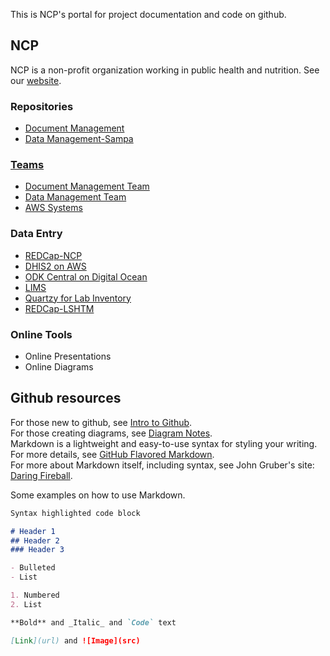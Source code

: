 [//]: # (This is how to comment on markdown without being displayed in html or on .md output)
[//]: # (This may be the most platform independent comment)
[//]: # ( this is the format for linking to .md files .. https://<user>.github.io/<repository>/about/contact-us.html)

This is NCP's portal for project documentation and code on github.

## NCP
NCP is a non-profit organization working in public health and nutrition. See our [website](http://www.ncp.org.ph).

### Repositories
* [Document Management](https://github.com/ncp-ph/document-mgmt-1)
* [Data Management-Sampa](https://github.com/ncp-ph/sampa-dmplan)

### [Teams](https://github.com/orgs/ncp-ph/teams)
* [Document Management Team](https://github.com/orgs/ncp-ph/teams/document-management-team)
* [Data Management Team](https://github.com/orgs/ncp-ph/teams/ncp-data-mgmt)
* [AWS Systems](https://github.com/orgs/ncp-ph/teams/aws-system-operations)

### Data Entry
* [REDCap-NCP](https://redcap.ncp.org.ph/) 
* [DHIS2 on AWS](https://dhis2dev.ncp.org.ph/dhis-web-commons/security/login.action)  
* [ODK Central on Digital Ocean](https://odk1.ncp.org.ph/#/login?next=%2F)  
* [LIMS](https://lims.ncp.org.ph/)  
* [Quartzy for Lab Inventory](https://app.quartzy.com/login)  
* [REDCap-LSHTM](https://redcap.am.lshtm.ac.uk/redcap/)  

### Online Tools 
* Online Presentations  
* Online Diagrams  

## Github resources 

For those new to github, see [Intro to Github](https://github.com/ncp-ph/document-mgmt-1/blob/main/intro-github.md).  
For those creating diagrams, see [Diagram Notes](https://github.com/ncp-ph/document-mgmt-1/blob/main/diagram-notes.md).  
Markdown is a lightweight and easy-to-use syntax for styling your writing.  
For more details, see [GitHub Flavored Markdown](https://guides.github.com/features/mastering-markdown/).  
For more about Markdown itself, including syntax, see John Gruber's site: [Daring Fireball](https://daringfireball.net/projects/markdown/).  

Some examples on how to use Markdown.



```markdown
Syntax highlighted code block

# Header 1
## Header 2
### Header 3

- Bulleted
- List

1. Numbered
2. List

**Bold** and _Italic_ and `Code` text

[Link](url) and ![Image](src)
```


